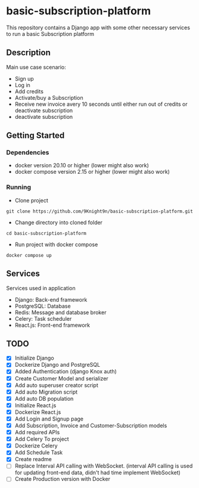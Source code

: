 # basic-subscription-platform
This repository contains a Django app with some other necessary services to run a basic Subscription platform

## Description

Main use case scenario:
* Sign up
* Log in
* Add credits
* Activate/buy a Subscription
* Receive new invoice avery 10 seconds until either run out of credits or deactivate subscription
* deactivate subscription

## Getting Started

### Dependencies

* docker version 20.10 or higher (lower might also work)
* docker compose version 2.15 or higher (lower might also work)

### Running

* Clone project
```
git clone https://github.com/9Knight9n/basic-subscription-platform.git
```
* Change directory into cloned folder
```
cd basic-subscription-platform
```
* Run project with docker compose
```
docker compose up
```

## Services
Services used in application
* Django: Back-end framework
* PostgreSQL: Database
* Redis: Message and database broker
* Celery: Task scheduler
* React.js: Front-end framework


## TODO
- [x] Initialize Django
- [x] Dockerize Django and PostgreSQL
- [x] Added Authentication (django Knox auth)
- [x] Create Customer Model and serializer
- [x] Add auto superuser creator script 
- [x] Add auto Migration script
- [x] Add auto DB population
- [x] Initialize React.js
- [x] Dockerize React.js
- [x] Add Login and Signup page
- [x] Add Subscription, Invoice and Customer-Subscription models
- [x] Add required APIs
- [x] Add Celery To project
- [x] Dockerize Celery
- [x] Add Schedule Task
- [x] Create readme
- [ ] Replace Interval API calling with WebSocket. (interval API calling is used for updating front-end data, didn't had time implement WebSocket)
- [ ] Create Production version with Docker